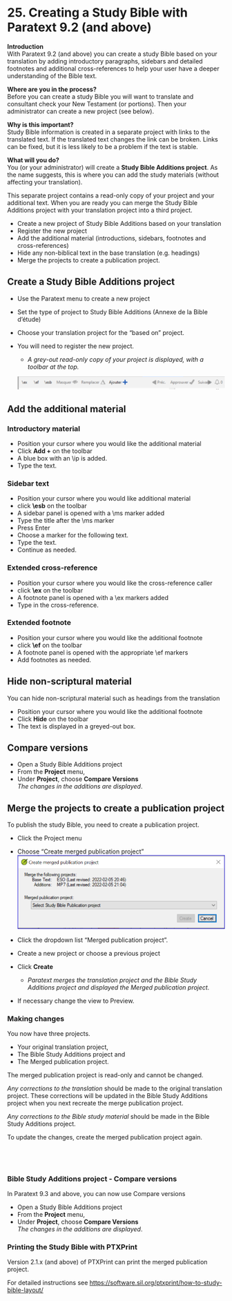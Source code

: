 # 25. Creating a Study Bible with Paratext 9.2 (and above)

**Introduction**  
With Paratext 9.2 (and above) you can create a study Bible based on your translation by adding introductory paragraphs, sidebars and detailed footnotes and additional cross-references to help your user have a deeper understanding of the Bible text.

**Where are you in the process?**  
Before you can create a study Bible you will want to translate and consultant check your New Testament (or portions). Then your administrator can create a new project (see below).

**Why is this important?**  
Study Bible information is created in a separate project with links to the translated text. If the translated text changes the link can be broken. Links can be fixed, but it is less likely to be a problem if the text is stable.

**What will you do?**  
You (or your administrator) will create a **Study Bible Additions project**. As the name suggests, this is where you can add the study materials (without affecting your translation).

This separate project contains a read-only copy of your project and your additional text. When you are ready you can merge the Study Bible Additions project with your translation project into a third project.

-  Create a new project of Study Bible Additions based on your translation
-  Register the new project
-  Add the additional material (introductions, sidebars, footnotes and cross-references)
-  Hide any non-biblical text in the base translation (e.g. headings)
-  Merge the projects to create a publication project.

## Create a Study Bible Additions project
-  Use the Paratext menu to create a new project
-  Set the type of project to Study Bible Additions (Annexe de la Bible d’étude)
-  Choose your translation project for the “based on” project.
-  You will need to register the new project.  
    -  *A grey-out read-only copy of your project is displayed, with a toolbar at the top.*

    ![](../media/8671bb469453dc88a90bc9ea7889d114.png)

## Add the additional material
### Introductory material
-  Position your cursor where you would like the additional material
-  Click **Add +** on the toolbar
-  A blue box with an \\ip is added.
-  Type the text.

### Sidebar text
-  Position your cursor where you would like additional material
-  click **\\esb** on the toolbar
-  A sidebar panel is opened with a \\ms marker added
-  Type the title after the \\ms marker
-  Press Enter
-  Choose a marker for the following text.
-  Type the text.
-  Continue as needed.

### Extended cross-reference
-  Position your cursor where you would like the cross-reference caller
-  click **\\ex** on the toolbar
-  A footnote panel is opened with a \\ex markers added
-  Type in the cross-reference.

### Extended footnote
-  Position your cursor where you would like the additional footnote
-  click **\\ef** on the toolbar
-  A footnote panel is opened with the appropriate \\ef markers
-  Add footnotes as needed.

## Hide non-scriptural material
You can hide non-scriptural material such as headings from the translation

-  Position your cursor where you would like the additional footnote
-  Click **Hide** on the toolbar
-  The text is displayed in a greyed-out box.

## Compare versions

- Open a Study Bible Additions project
- From the **Project** menu, 
- Under **Project**, choose **Compare Versions**  
  *The changes in the additions are displayed*.

## Merge the projects to create a publication project
To publish the study Bible, you need to create a publication project.

-  Click the Project menu
-  Choose “Create merged publication project”  
    ![](../media/c2532d37aae74e992a95d26c8725c242.png)
-  Click the dropdown list “Merged publication project”.
-  Create a new project or choose a previous project
-  Click **Create**  
    -  *Paratext merges the translation project and the Bible Study Additions project and displayed the Merged publication project.*

-  If necessary change the view to Preview.

### Making changes
You now have three projects.

-  Your original translation project,
-  The Bible Study Additions project and
-  The Merged publication project.

The merged publication project is read-only and cannot be changed.

*Any corrections to the translation* should be made to the original translation project. These corrections will be updated in the Bible Study Additions project when you next recreate the merge publication project.

*Any corrections to the Bible study material* should be made in the Bible Study Additions project.

To update the changes, create the merged publication project again.

 
-----


### Bible Study Additions project - Compare versions 
In Paratext 9.3 and above, you can now use Compare versions
- Open a Study Bible Additions project
- From the **Project** menu, 
- Under **Project**, choose **Compare Versions**  
  *The changes in the additions are displayed*.

### Printing the Study Bible with PTXPrint
Version 2.1.x (and above) of PTXPrint can print the merged publication project.

For detailed instructions see <https://software.sil.org/ptxprint/how-to-study-bible-layout/>
